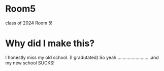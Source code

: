 # Room5
class of 2024 Room 5!
# Why did I make this?
I honestly miss my old school. (I gradutated) So yeah...........................and my new school SUCKS!
